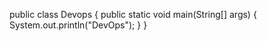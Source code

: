 public class  Devops {
 public static void main(String[] args) {
        System.out.println("DevOps");
    }
}
